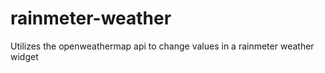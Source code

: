 # rainmeter-weather
Utilizes the openweathermap api to change values in a rainmeter weather widget 
